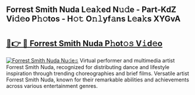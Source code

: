 ## Forrest Smith Nuda L𝚎a𝚔ed N𝚞𝚍e - Part-KdZ Vi𝚍𝚎o P𝚑𝚘tos - H𝚘𝚝 O𝚗𝚕yf𝚊ns L𝚎a𝚔s XYGvA

# <h2><a href="http://kf3zssc.oniu.top/?m=Forrest+Smith+Nuda">🔗👉 🔴 Forrest Smith Nuda P𝚑ot𝚘𝚜 V𝚒d𝚎o</a></h2>

[![Forrest Smith Nuda Nu𝚍e𝚜](https://i.imgur.com/0qMVB7G.gif)](http://kf3zssc.oniu.top/?m=Forrest+Smith+Nuda)
Virtual performer and multimedia artist Forrest Smith Nuda, recognized for distributing dance and lifestyle inspiration through trending choreographies and brief films. Versatile artist Forrest Smith Nuda, known for their remarkable abilities and achievements across various entertainment genres.  
